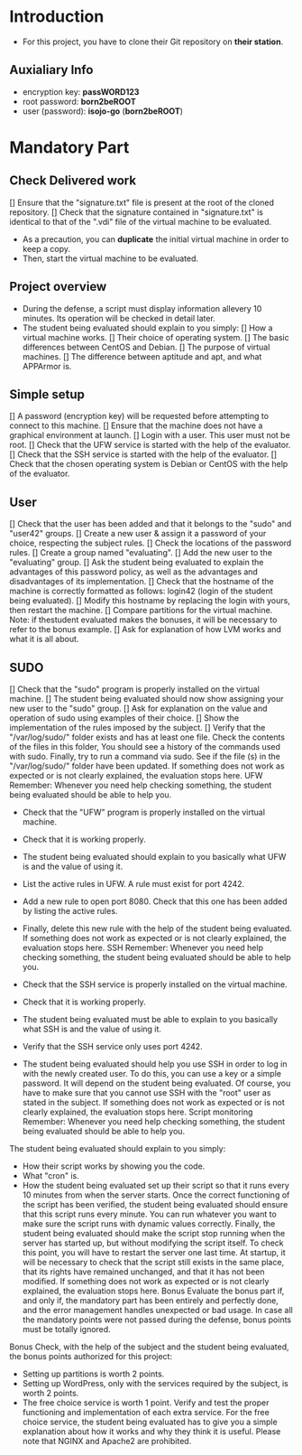 # Introduction
- For this project, you have to clone their Git repository on **their station**.
## Auxialiary Info
- encryption key: **passWORD123**
- root password: **born2beROOT**
- user (password): **isojo-go** (**born2beROOT**)

# Mandatory Part
## Check Delivered work
[] Ensure that the "signature.txt" file is present at the root of the cloned repository.
[] Check that the signature contained in "signature.txt" is identical to that of the ".vdi" file of the virtual machine to be evaluated.
- As a precaution, you can **duplicate** the initial virtual machine in order to keep a copy.
- Then, start the virtual machine to be evaluated.

## Project overview
- During the defense, a script must display information allevery 10 minutes. Its operation will be checked in detail later.
- The student being evaluated should explain to you simply:
  [] How a virtual machine works.
  [] Their choice of operating system.
  [] The basic differences between CentOS and Debian.
  [] The purpose of virtual machines.
  [] The difference between aptitude and apt, and what APPArmor is.

## Simple setup
[] A password (encryption key) will be requested before attempting to connect to this machine.
[] Ensure that the machine does not have a graphical environment at launch.
[] Login with a user. This user must not be root.
[] Check that the UFW service is started with the help of the evaluator.
[] Check that the SSH service is started with the help of the evaluator.
[] Check that the chosen operating system is Debian or CentOS with the help of the evaluator.

## User
[] Check that the user has been added and that it belongs to the "sudo" and "user42" groups.
[] Create a new user & assign it a password of your choice, respecting the subject rules.
[] Check the locations of the password rules.
[] Create a group named "evaluating".
[] Add the new user to the "evaluating" group.
[] Ask the student being evaluated to explain the advantages of this password policy, as well as the advantages and disadvantages of its implementation.
[] Check that the hostname of the machine is correctly formatted as follows: login42 (login of the student being evaluated).
[] Modify this hostname by replacing the login with yours, then restart the machine.
[] Compare partitions for the virtual machine. Note: if thestudent evaluated makes the bonuses, it will be necessary to refer to the bonus example.
[] Ask for explanation of how LVM works and what it is all about.

## SUDO
[] Check that the "sudo" program is properly installed on the virtual machine.
[] The student being evaluated should now show assigning your new user to the "sudo" group.
[] Ask for explanation on the value and operation of sudo using examples of their choice.
[] Show the implementation of the rules imposed by the subject.
[] Verify that the "/var/log/sudo/" folder exists and has at least one file. 
Check the contents of the files in this folder, You should see a history of the commands used with sudo.
Finally, try to run a command via sudo. See if the file (s) in the "/var/log/sudo/" folder
have been updated.
If something does not work as expected or is not clearly explained, the evaluation stops here.
UFW
Remember: Whenever you need help checking something, the student being evaluated
should be able to help you.

- Check that the "UFW" program is properly installed on the virtual machine.
- Check that it is working properly.
- The student being evaluated should explain to you basically what UFW is and the
value of using it.
- List the active rules in UFW. A rule must exist for port 4242.
- Add a new rule to open port 8080. Check that this one has been added by listing the active rules.
- Finally, delete this new rule with the help of the student being evaluated.
If something does not work as expected or is not clearly explained, the evaluation stops here.
SSH
Remember: Whenever you need help checking something, the student being evaluated
should be able to help you.

- Check that the SSH service is properly installed on the virtual machine.
- Check that it is working properly.
- The student being evaluated must be able to explain to you basically what SSH is and
the value of using it.
- Verify that the SSH service only uses port 4242.
- The student being evaluated should help you use SSH in order to log in with the newly created user.
To do this, you can use a key or a simple password. It will depend on the student being evaluated.
Of course, you have to make sure that you cannot use SSH with the "root" user as stated in the subject.
If something does not work as expected or is not clearly explained, the evaluation stops here.
Script monitoring
Remember: Whenever you need help checking something, the student being evaluated
should be able to help you.

The student being evaluated should explain to you simply:
- How their script works by showing you the code.
- What "cron" is.
- How the student being evaluated set up their script so that it runs every 10 minutes
from when the server starts.
Once the correct functioning of the script has been verified, the student being evaluated
should ensure that this script runs every minute. You can run whatever you want
to make sure the script runs with dynamic values correctly. Finally, the student being evaluated
should make the script stop running when the server has started up, but without
modifying the script itself. To check this point, you will have to restart
the server one last time. At startup, it will be necessary to check that the script
still exists in the same place, that its rights have remained unchanged, and that it
has not been modified.
If something does not work as expected or is not clearly explained, the evaluation stops here.
Bonus
Evaluate the bonus part if, and only if, the mandatory part has been entirely and perfectly done, and the error management handles unexpected or bad usage. In case all the mandatory points were not passed during the defense, bonus points must be totally ignored.

Bonus
Check, with the help of the subject and the student being evaluated, the bonus
points authorized for this project:
- Setting up partitions is worth 2 points.
- Setting up WordPress, only with the services required by the subject,
is worth 2 points.
- The free choice service is worth 1 point.
Verify and test the proper functioning and implementation of each extra
service.
For the free choice service, the student being evaluated has to give you a
simple explanation about how it works and why they think it is useful.
Please note that NGINX and Apache2 are prohibited.
